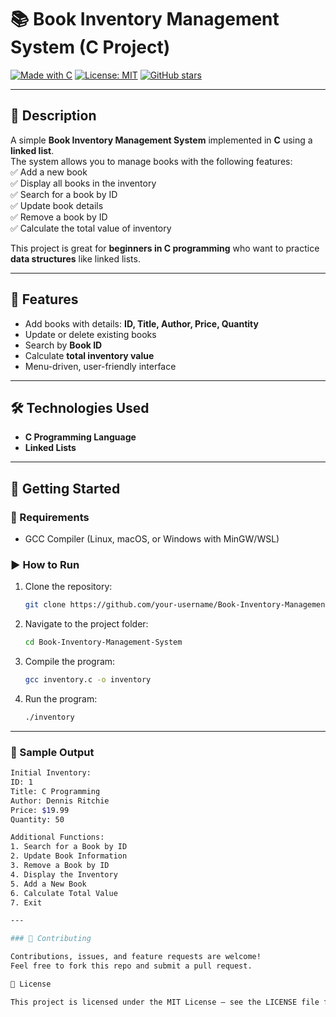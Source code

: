# 📚 Book Inventory Management System (C Project)

[![Made with C](https://img.shields.io/badge/Made%20with-C-blue.svg)](https://en.wikipedia.org/wiki/C_(programming_language))
[![License: MIT](https://img.shields.io/badge/License-MIT-green.svg)](LICENSE)
[![GitHub stars](https://img.shields.io/github/stars/BALAJI-KURAKU/Book-Inventory-Management-System?style=social)](https://github.com/BALAJI-KURAKU/Book-Inventory-Management-System/stargazers)

---

## 📖 Description
A simple **Book Inventory Management System** implemented in **C** using a **linked list**.  
The system allows you to manage books with the following features:  
✅ Add a new book  
✅ Display all books in the inventory  
✅ Search for a book by ID  
✅ Update book details  
✅ Remove a book by ID  
✅ Calculate the total value of inventory  

This project is great for **beginners in C programming** who want to practice **data structures** like linked lists.

---

## 🚀 Features
- Add books with details: **ID, Title, Author, Price, Quantity**
- Update or delete existing books
- Search by **Book ID**
- Calculate **total inventory value**
- Menu-driven, user-friendly interface

---

## 🛠️ Technologies Used
- **C Programming Language**
- **Linked Lists**

---

## 📌 Getting Started

### 🔧 Requirements
- GCC Compiler (Linux, macOS, or Windows with MinGW/WSL)

### ▶️ How to Run
1. Clone the repository:
   ```bash
   git clone https://github.com/your-username/Book-Inventory-Management-System.git
2. Navigate to the project folder:
   ```bash
   cd Book-Inventory-Management-System
3. Compile the program:
   ```bash
   gcc inventory.c -o inventory
4. Run the program:
   ```bash
   ./inventory

---

### 📸 Sample Output
   ```bash
Initial Inventory:
ID: 1
Title: C Programming
Author: Dennis Ritchie
Price: $19.99
Quantity: 50

Additional Functions:
1. Search for a Book by ID
2. Update Book Information
3. Remove a Book by ID
4. Display the Inventory
5. Add a New Book
6. Calculate Total Value
7. Exit

---

### 🤝 Contributing

Contributions, issues, and feature requests are welcome!
Feel free to fork this repo and submit a pull request.

📄 License

This project is licensed under the MIT License – see the LICENSE file for details.
